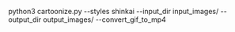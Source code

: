 python3 cartoonize.py --styles shinkai --input_dir input_images/ --output_dir output_images/ --convert_gif_to_mp4
